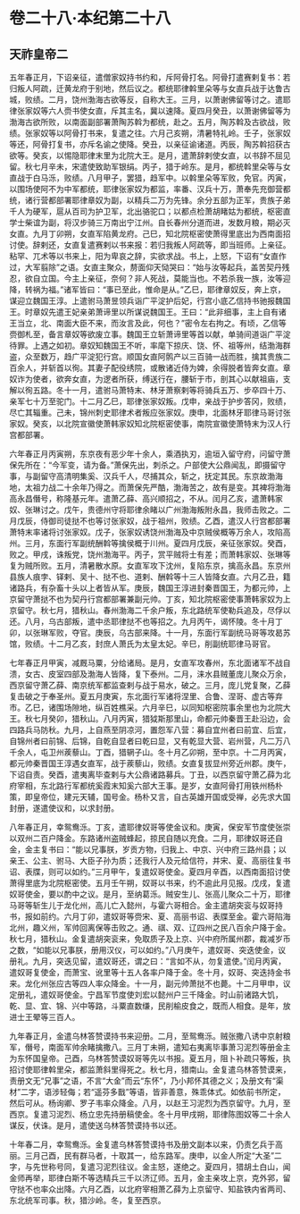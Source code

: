 # 卷二十八·本纪第二十八

## 天祚皇帝二

五年春正月，下诏亲征，遣僧家奴持书约和，斥阿骨打名。阿骨打遣赛剌复书：若归叛人阿疏，迁黄龙府于别地，然后议之。都统耶律斡里朵等与女直兵战于达鲁古城，败绩。二月，饶州渤海古欲等反，自称大王。三月，以萧谢佛留等讨之。遣耶律张家奴等六人赍书使女直，斥其主名，冀以速降。夏四月癸丑，以萧谢佛留等为渤海古欲所败，以南面副部署萧陶苏斡为都统，赴之。五月，陶苏斡及古欲战，败绩。张家奴等以阿骨打书来，复遣之往。六月己亥朔，清暑特礼岭。壬子，张家奴等还，阿骨打复书，亦斥名谕之使降。癸丑，以亲征谕诸道。丙辰，陶苏斡招获古欲等。癸亥，以惕隐耶律末里为北院大王。是月，遣萧辞剌使女直，以书辞不屈见留。秋七月辛未，宋遣使致助军银绢。丙子，猎于岭东。是月，都统斡里朵等与女直战于白马泺，败绩。八月甲子，罢猎，趋军中。以斡里朵等军败，免官。丙寅，以围场使阿不为中军都统，耶律张家奴为都监，率番、汉兵十万，萧奉先充御营都统，诸行营都部署耶律章奴为副，以精兵二万为先锋。余分五部为正军，贵族子弟千人为硬军，扈从百司为护卫军，北出骆驼口；以都点检萧胡睹姑为都统，枢密直学士柴谊为副，将汉步骑三万南出宁江州。自长春州分道而进，发数月粮，期必灭女直。九月丁卯朔，女直军陷黄龙府。己巳，知北院枢密使萧得里底出为西南面招讨使。辞剌还，女直复遣赛剌以书来报：若归我叛人阿疏等，即当班师。上亲征。粘罕、兀术等以书来上，阳为卑哀之辞，实欲求战。书上，上怒，下诏有“女直作过，大军翦除”之语。女直主聚众，剺面仰天恸哭曰：“始与汝等起兵，盖苦契丹残忍，欲自立国。今主上亲征，奈何？非人死战，莫能当也。不若杀我一族，汝等迎降，转祸为福。”诸军皆曰：“事已至此，惟命是从。”乙巳，耶律章奴反，奔上京，谋迎立魏国王淳。上遣驸马萧昱领兵诣广平淀护后妃，行宫小底乙信持书驰报魏国王。时章奴先遣王妃亲弟萧谛里以所谋说魏国王。王曰：“此非细事，主上自有诸王当立，北、南面大臣不来，而汝言及此，何也？”密令左右拘之。有顷，乙信等赍御札至，备言章奴等欲废立事。魏国王立斩萧谛里等首以献，单骑间道诣广平淀待罪。上遇之如初。章奴知魏国王不听，率麾下掠庆、饶、怀、祖等州，结渤海群盗，众至数万，趋广平淀犯行宫。顺国女直阿鹘产以三百骑一战而胜，擒其贵族二百余人，并斩首以徇。其妻子配役绣院，或散诸近侍为婢，余得脱者皆奔女直。章奴诈为使者，欲奔女直，为逻者所获，缚送行在，腰斩于市，剖其心以献祖庙，支解以徇五路。冬十一月，遣驸马萧特末、林牙萧察剌等将骑兵五万、步卒四十万、亲军七十万至驼门。十二月乙巳，耶律张家奴叛。戊申，亲战于护步答冈，败绩，尽亡其辎重。己未，锦州刺史耶律术者叛应张家奴。庚申，北面林牙耶律马哥讨张家奴。癸亥，以北院宣徽使萧韩家奴知北院枢密使事，南院宣徽使萧特末为汉人行宫都部署。

六年春正月丙寅朔，东京夜有恶少年十余人，乘酒执刃，逾垣入留守府，问留守萧保先所在：“今军变，请为备。”萧保先出，刺杀之。户部使大公鼎闻乱，即摄留守事，与副留守高清明集奚、汉兵千人，尽捕其众，斩之，抚定其民。东京故渤海地，太祖力战二十余年乃得之。而萧保先严酷，渤海苦之，故有是变。其裨将渤海高永昌僭号，称隆基元年。遣萧乙薛、高兴顺招之，不从。闰月乙亥，遣萧韩家奴、张琳讨之。戊午，贵德州守将耶律余睹以广州渤海叛附永昌，我师击败之。二月戊辰，侍御司徒挞不也等讨张家奴，战于祖州，败绩。乙酉，遣汉人行宫都部署萧特末率诸将讨张家奴。戊子，张家奴诱饶州渤海及中京贼侯概等万余人，攻陷高州。三月，东面行军副统酬斡等擒侯概于川州。夏四月戊辰，亲征张家奴。癸酉，败之。甲戌，诛叛党，饶州渤海平。丙子，赏平贼将士有差；而萧韩家奴、张琳等复为贼所败。五月，清暑散水原。女直军攻下沈州，复陷东京，擒高永昌。东京州县族人痕孛、铎剌、吴十、挞不也、道剌、酬斡等十三人皆降女直。六月乙丑，籍诸路兵，有杂畜十头以上者皆从军。庚辰，魏国王淳进封秦晋国王，为都元帅，上京留守萧挞不也为契丹行宫都部署兼副元帅。丁亥，知北院枢密使事萧韩家奴为上京留守。秋七月，猎秋山。春州渤海二千余户叛，东北路统军使勒兵追及，尽俘以还。八月，乌古部叛，遣中丞耶律挞不也等招之。九月丙午，谒怀陵。冬十月丁卯，以张琳军败，夺官。庚辰，乌古部来降。十一月，东面行军副统马哥等攻曷苏馆，败绩。十二月乙亥，封庶人萧氏为太皇太妃。辛巳，削副统耶律马哥官。

七年春正月甲寅，减厩马粟，分给诸局。是月，女直军攻春州，东北面诸军不战自溃，女古、皮室四部及渤海人皆降，复下泰州。二月，涞水县贼董庞儿聚众万余，西京留守萧乙薛、南京统军都监查剌与战于易水，破之。三月，庞儿党复聚，乙薛复击破之于奉圣州。夏五月庚寅，东北面行军诸将涅里、合鲁、涅哥、虚古等弃市。乙巳，诸围场隙地，纵百姓樵采。六月辛巳，以同知枢密院事余里也为北院大王。秋七月癸卯，猎秋山。八月丙寅，猎狘斯那里山，命都元帅秦晋王赴沿边，会四路兵马防秋。九月，上自燕至阴凉河，置怨军八营：募自宜州者曰前宜、后宜，自锦州者曰前锦、后锦，自乾自显者曰乾曰显，又有乾显大营、岩州营，凡二万八千余人，屯卫州蒺藜山。丁酉，猎辋子山。冬十月乙卯朔，至中京。十二月丙寅，都元帅秦晋国王淳遇女直军，战于蒺藜山，败绩。女直复拔显州旁近州郡。庚午，下诏自责。癸酉，遣夷离毕查剌与大公鼎诸路募兵。丁丑，以西京留守萧乙薛为北府宰相，东北路行军都统奚霞末知奚六部大王事。是岁，女直阿骨打用铁州杨朴策，即皇帝位，建元天辅，国号金。杨朴又言，自古英雄开国或受禅，必先求大国封册，遂遣使议和，以求封册。

八年春正月，幸鸳鸯泺。丁亥，遣耶律奴哥等使金议和。庚寅，保安军节度使张崇以双州二百户降金。东路诸州盗贼蜂起，掠民自随以充食。二月，耶律奴哥还自金，金主复书曰：“能以兄事朕，岁贡方物，归我上、中京、兴中府三路州县；以亲王、公主、驸马、大臣子孙为质；还我行人及元给信符，并宋、夏、高丽往复书诏、表牒，则可以如约。”三月甲午，复遣奴哥使金。夏四月辛酉，以西南面招讨使萧得里底为北院枢密使。五月壬午朔，奴哥以书来，约不逾此月见报。戊戌，复遣奴哥使金，要以酌中之议。是月，至纳葛泺。贼安生儿、张高儿聚众二十万，耶律马哥等斩生儿于龙化州，高儿亡入懿州，与霍六哥相合。金主遣胡突衮与奴哥持书，报如前约。六月丁卯，遣奴哥等赍宋、夏、高丽书诏、表牒至金。霍六哥陷海北州，趣义州，军帅回离保等击败之。通、祺、双、辽四州之民八百余户降于金。秋七月，猎秋山。金复遣胡突衮来，免取质子及上京、兴中府所属州郡，裁减岁币之数，“如能以兄事朕，册用汉仪，可以如约。”八月庚午，遣奴哥、突迭使金，议册礼。九月，突迭见留，遣奴哥还，谓之曰：“言如不从，勿复遣使。”闰月丙寅，遣奴哥复使金，而萧宝、讹里等十五人各率户降于金。冬十月，奴哥、突迭持金书来。龙化州张应古等四人率众降金。十一月，副元帅萧挞不也薨。十二月甲申，议定册礼，遣奴哥使金。宁昌军节度使刘宏以懿州户三千降金。时山前诸路大饥，乾、显、宜、锦、兴中等路，斗粟直数缣，民削榆皮食之，既而人相食。是年，放进士王翚等三百人。

九年春正月，金遣乌林答赞谟持书来迎册。二月，至鸳鸯泺。贼张撒八诱中京射粮军，僭号，南面军帅余睹擒撒八。三月丁未朔，遣知右夷离毕事萧习泥烈等册金主为东怀国皇帝。己酉，乌林答赞谟奴哥等先以书报。夏五月，阻卜补疏只等叛，执招讨使耶律斡里朵，都监萧斜里得死之。秋七月，猎南山。金复遣乌林答赞谟来，责册文无“兄事”之语，不言“大金”而云“东怀”，乃小邦怀其德之义；及册文有“渠材”二字，语涉轻侮；若“遥芬多戬”等语，皆非善意，殊乖体式。如依前书所定，然后可从。杨询卿、罗子韦率众降金。八月，以赵王习泥烈为西京留守。九月，至西京。复遣习泥烈、杨立忠先持册稿使金。冬十月甲戌朔，耶律陈图奴等二十余人谋反，伏诛。是月，遣使送乌林答赞谟持书以还。

十年春二月，幸鸳鸯泺。金复遣乌林答赞谟持书及册文副本以来，仍责乞兵于高丽。三月己酉，民有群马者，十取其一，给东路军。庚申，以金人所定“大圣”二字，与先世称号同，复遣习泥烈往议。金主怒，遂绝之。夏四月，猎胡土白山，闻金师再举，耶律白斯不等选精兵三千以济辽师。五月，金主亲攻上京，克外郛，留守挞不也率众出降。六月乙酉，以北府宰相萧乙薛为上京留守、知盐铁内省两司、东北统军司事。秋，猎沙岭。冬，复至西京。
